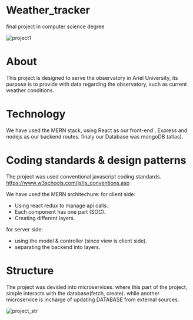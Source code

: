 # Weather_tracker
final project in computer science degree


![project1](https://user-images.githubusercontent.com/62143916/185380913-d01c3929-b503-4442-bff1-64addc5e7375.png)
# About
This project is designed to serve the observatory in Ariel University,
its purpose is to provide with data regarding the observatory,
such as current weather conditions.

# Technology
We have used the MERN stack,
using React as our front-end , Express and nodejs as our backend routes.
finaly our Database was mongoDB (atlas).

# Coding standards & design patterns
The project was used conventional javascript coding standards.
https://www.w3schools.com/js/js_conventions.asp

We have used the MERN architechure:
for client side:
- Using react redux to manage api calls.
- Each component has one part (SOC).
- Creating different layers.

for server side:
- using the model & controller (since view is client side).
- separating the backend into layers.

# Structure

The project was devided into microservices.
where this part of the project, simple interacts with the database(fetch, create).
while another microservice is incharge of updating DATABASE from external sources.


![project_str](https://user-images.githubusercontent.com/62143916/185386560-5fb5d849-2488-4891-a497-6fe9abbe3ae0.png)
